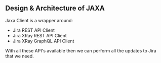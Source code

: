 ## Design & Architecture of JAXA

Jaxa Client is a wrapper around:
- Jira REST API Client
- Jira XRay REST API Client
- Jira XRay GraphQL API Client

With all these API's available then we can perform all the updates to Jira that we need.
